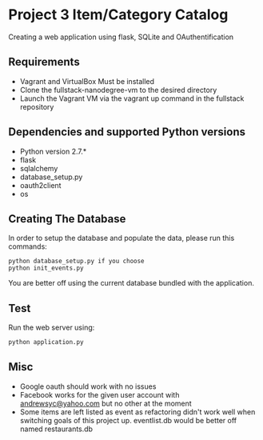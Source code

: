 Project 3 Item/Category Catalog
================================

Creating a web application using flask, SQLite and OAuthentification

Requirements
------------
- Vagrant and VirtualBox Must be installed
- Clone the fullstack-nanodegree-vm to the desired directory
- Launch the Vagrant VM via the vagrant up command in the fullstack repository

Dependencies and supported Python versions
------------------------------------------
- Python version 2.7.*
- flask
- sqlalchemy
- database_setup.py
- oauth2client
- os

Creating The Database
----------------- 
In order to setup the database and populate the data, please run this commands:

    python database_setup.py if you choose
    python init_events.py

You are better off using the current database bundled with the application.

Test
------
Run the web server using:
```python
python application.py
```

Misc
-----
- Google oauth should work with no issues
- Facebook works for the given user account with andrewsyc@yahoo.com but no other at the moment
- Some items are left listed as event as refactoring didn't work well when switching goals of this project up. eventlist.db would be better off named restaurants.db